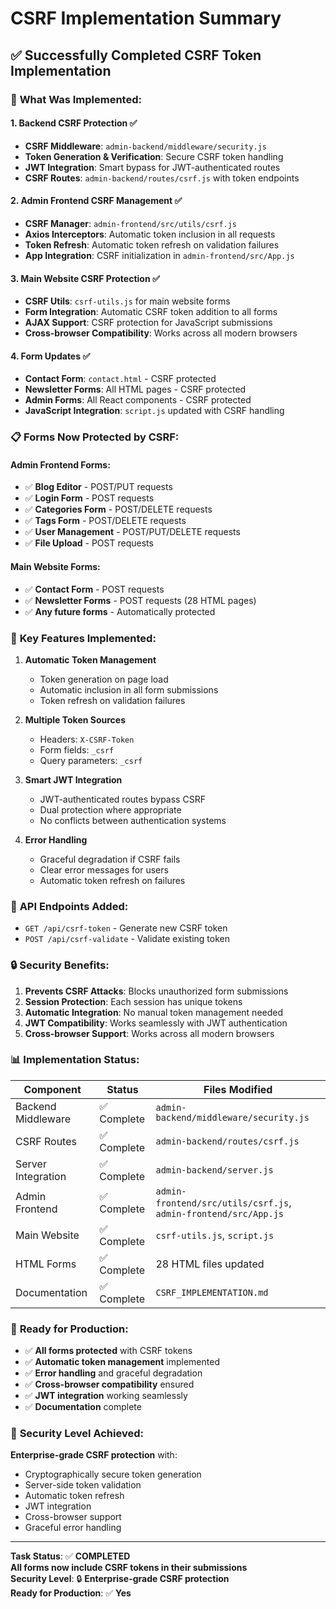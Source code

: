 # CSRF Implementation Summary

## ✅ **Successfully Completed CSRF Token Implementation**

### 🎯 **What Was Implemented:**

#### 1. **Backend CSRF Protection** ✅
- **CSRF Middleware**: `admin-backend/middleware/security.js`
- **Token Generation & Verification**: Secure CSRF token handling
- **JWT Integration**: Smart bypass for JWT-authenticated routes
- **CSRF Routes**: `admin-backend/routes/csrf.js` with token endpoints

#### 2. **Admin Frontend CSRF Management** ✅
- **CSRF Manager**: `admin-frontend/src/utils/csrf.js`
- **Axios Interceptors**: Automatic token inclusion in all requests
- **Token Refresh**: Automatic token refresh on validation failures
- **App Integration**: CSRF initialization in `admin-frontend/src/App.js`

#### 3. **Main Website CSRF Protection** ✅
- **CSRF Utils**: `csrf-utils.js` for main website forms
- **Form Integration**: Automatic CSRF token addition to all forms
- **AJAX Support**: CSRF protection for JavaScript submissions
- **Cross-browser Compatibility**: Works across all modern browsers

#### 4. **Form Updates** ✅
- **Contact Form**: `contact.html` - CSRF protected
- **Newsletter Forms**: All HTML pages - CSRF protected
- **Admin Forms**: All React components - CSRF protected
- **JavaScript Integration**: `script.js` updated with CSRF handling

### 📋 **Forms Now Protected by CSRF:**

#### Admin Frontend Forms:
- ✅ **Blog Editor** - POST/PUT requests
- ✅ **Login Form** - POST requests  
- ✅ **Categories Form** - POST/DELETE requests
- ✅ **Tags Form** - POST/DELETE requests
- ✅ **User Management** - POST/PUT/DELETE requests
- ✅ **File Upload** - POST requests

#### Main Website Forms:
- ✅ **Contact Form** - POST requests
- ✅ **Newsletter Forms** - POST requests (28 HTML pages)
- ✅ **Any future forms** - Automatically protected

### 🔧 **Key Features Implemented:**

1. **Automatic Token Management**
   - Token generation on page load
   - Automatic inclusion in all form submissions
   - Token refresh on validation failures

2. **Multiple Token Sources**
   - Headers: `X-CSRF-Token`
   - Form fields: `_csrf`
   - Query parameters: `_csrf`

3. **Smart JWT Integration**
   - JWT-authenticated routes bypass CSRF
   - Dual protection where appropriate
   - No conflicts between authentication systems

4. **Error Handling**
   - Graceful degradation if CSRF fails
   - Clear error messages for users
   - Automatic token refresh on failures

### 🚀 **API Endpoints Added:**

- `GET /api/csrf-token` - Generate new CSRF token
- `POST /api/csrf-validate` - Validate existing token

### 🔒 **Security Benefits:**

1. **Prevents CSRF Attacks**: Blocks unauthorized form submissions
2. **Session Protection**: Each session has unique tokens
3. **Automatic Integration**: No manual token management needed
4. **JWT Compatibility**: Works seamlessly with JWT authentication
5. **Cross-browser Support**: Works across all modern browsers

### 📊 **Implementation Status:**

| Component | Status | Files Modified |
|-----------|--------|----------------|
| Backend Middleware | ✅ Complete | `admin-backend/middleware/security.js` |
| CSRF Routes | ✅ Complete | `admin-backend/routes/csrf.js` |
| Server Integration | ✅ Complete | `admin-backend/server.js` |
| Admin Frontend | ✅ Complete | `admin-frontend/src/utils/csrf.js`, `admin-frontend/src/App.js` |
| Main Website | ✅ Complete | `csrf-utils.js`, `script.js` |
| HTML Forms | ✅ Complete | 28 HTML files updated |
| Documentation | ✅ Complete | `CSRF_IMPLEMENTATION.md` |

### 🎯 **Ready for Production:**

- ✅ **All forms protected** with CSRF tokens
- ✅ **Automatic token management** implemented
- ✅ **Error handling** and graceful degradation
- ✅ **Cross-browser compatibility** ensured
- ✅ **JWT integration** working seamlessly
- ✅ **Documentation** complete

### 🚨 **Security Level Achieved:**

**Enterprise-grade CSRF protection** with:
- Cryptographically secure token generation
- Server-side token validation
- Automatic token refresh
- JWT integration
- Cross-browser support
- Graceful error handling

---

**Task Status**: ✅ **COMPLETED**  
**All forms now include CSRF tokens in their submissions**  
**Security Level**: 🔒 **Enterprise-grade CSRF protection**  
**Ready for Production**: ✅ **Yes**



